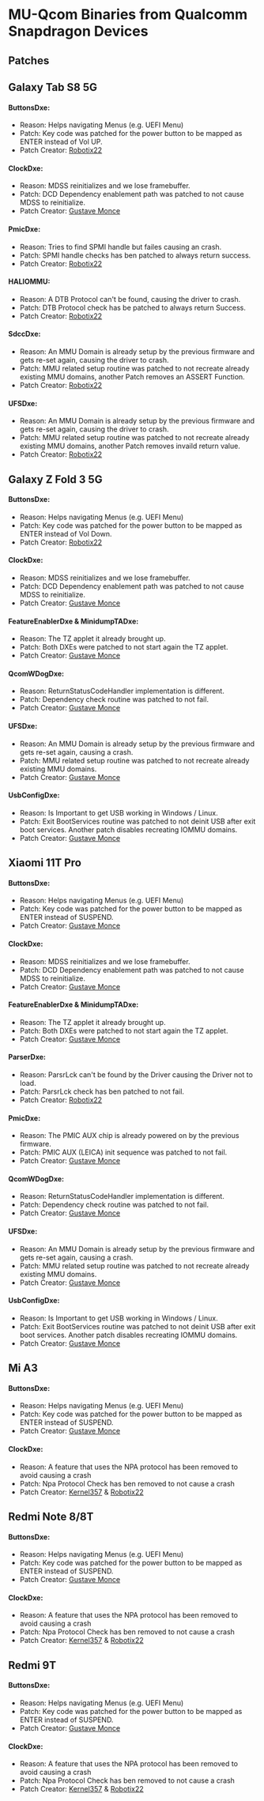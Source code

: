 # MU-Qcom Binaries from Qualcomm Snapdragon Devices

## Patches

## Galaxy Tab S8 5G

#### ButtonsDxe:
- Reason: Helps navigating Menus (e.g. UEFI Menu)
- Patch: Key code was patched for the power button to be mapped as ENTER instead of Vol UP.
- Patch Creator: [Robotix22](https://github.com/Robotix22)

#### ClockDxe:

- Reason: MDSS reinitializes and we lose framebuffer.
- Patch: DCD Dependency enablement path was patched to not cause MDSS to reinitialize.
- Patch Creator: [Gustave Monce](https://github.com/gus33000)

#### PmicDxe:

- Reason: Tries to find SPMI handle but failes causing an crash.
- Patch: SPMI handle checks has ben patched to always return success.
- Patch Creator: [Robotix22](https://github.com/Robotix22)

#### HALIOMMU:

- Reason: A DTB Protocol can't be found, causing the driver to crash.
- Patch: DTB Protocol check has be patched to always return Success.
- Patch Creator: [Robotix22](https://github.com/Robotix22)

#### SdccDxe:

- Reason: An MMU Domain is already setup by the previous firmware and gets re-set again, causing the driver to crash.
- Patch: MMU related setup routine was patched to not recreate already existing MMU domains, another Patch removes an ASSERT Function.
- Patch Creator: [Robotix22](https://github.com/Robotix22)

#### UFSDxe:

- Reason: An MMU Domain is already setup by the previous firmware and gets re-set again, causing the driver to crash.
- Patch: MMU related setup routine was patched to not recreate already existing MMU domains, another Patch removes invaild return value.
- Patch Creator: [Robotix22](https://github.com/Robotix22)

## Galaxy Z Fold 3 5G

#### ButtonsDxe:
- Reason: Helps navigating Menus (e.g. UEFI Menu)
- Patch: Key code was patched for the power button to be mapped as ENTER instead of Vol Down.
- Patch Creator: [Robotix22](https://github.com/Robotix22)

#### ClockDxe:

- Reason: MDSS reinitializes and we lose framebuffer.
- Patch: DCD Dependency enablement path was patched to not cause MDSS to reinitialize.
- Patch Creator: [Gustave Monce](https://github.com/gus33000)

#### FeatureEnablerDxe & MinidumpTADxe:

- Reason: The TZ applet it already brought up.
- Patch: Both DXEs were patched to not start again the TZ applet.
- Patch Creator: [Gustave Monce](https://github.com/gus33000)

#### QcomWDogDxe:

- Reason: ReturnStatusCodeHandler implementation is different.
- Patch: Dependency check routine was patched to not fail.
- Patch Creator: [Gustave Monce](https://github.com/gus33000)

#### UFSDxe:

- Reason: An MMU Domain is already setup by the previous firmware and gets re-set again, causing a crash.
- Patch: MMU related setup routine was patched to not recreate already existing MMU domains.
- Patch Creator: [Gustave Monce](https://github.com/gus33000)

#### UsbConfigDxe:

- Reason: Is Important to get USB working in Windows / Linux.
- Patch: Exit BootServices routine was patched to not deinit USB after exit boot services. Another patch disables recreating IOMMU domains.
- Patch Creator: [Gustave Monce](https://github.com/gus33000)

## Xiaomi 11T Pro

#### ButtonsDxe:

- Reason: Helps navigating Menus (e.g. UEFI Menu)
- Patch: Key code was patched for the power button to be mapped as ENTER instead of SUSPEND.
- Patch Creator: [Gustave Monce](https://github.com/gus33000)

#### ClockDxe:

- Reason: MDSS reinitializes and we lose framebuffer.
- Patch: DCD Dependency enablement path was patched to not cause MDSS to reinitialize.
- Patch Creator: [Gustave Monce](https://github.com/gus33000)

#### FeatureEnablerDxe & MinidumpTADxe:

- Reason: The TZ applet it already brought up.
- Patch: Both DXEs were patched to not start again the TZ applet.
- Patch Creator: [Gustave Monce](https://github.com/gus33000)

#### ParserDxe:

- Reason: ParsrLck can't be found by the Driver causing the Driver not to load.
- Patch: ParsrLck check has ben patched to not fail.
- Patch Creator: [Robotix22](https://github.com/Robotix22)

#### PmicDxe:

- Reason: The PMIC AUX chip is already powered on by the previous firmware.
- Patch: PMIC AUX (LEICA) init sequence was patched to not fail.
- Patch Creator: [Gustave Monce](https://github.com/gus33000)

#### QcomWDogDxe:

- Reason: ReturnStatusCodeHandler implementation is different.
- Patch: Dependency check routine was patched to not fail.
- Patch Creator: [Gustave Monce](https://github.com/gus33000)

#### UFSDxe:

- Reason: An MMU Domain is already setup by the previous firmware and gets re-set again, causing a crash.
- Patch: MMU related setup routine was patched to not recreate already existing MMU domains.
- Patch Creator: [Gustave Monce](https://github.com/gus33000)

#### UsbConfigDxe:

- Reason: Is Important to get USB working in Windows / Linux.
- Patch: Exit BootServices routine was patched to not deinit USB after exit boot services. Another patch disables recreating IOMMU domains.
- Patch Creator: [Gustave Monce](https://github.com/gus33000)

## Mi A3

#### ButtonsDxe:

- Reason: Helps navigating Menus (e.g. UEFI Menu)
- Patch: Key code was patched for the power button to be mapped as ENTER instead of SUSPEND.
- Patch Creator: [Gustave Monce](https://github.com/gus33000)

#### ClockDxe:

- Reason: A feature that uses the NPA protocol has been removed to avoid causing a crash
- Patch: Npa Protocol Check has ben removed to not cause a crash
- Patch Creator: [Kernel357](https://github.com/Kernel357) & [Robotix22](https://github.com/Robotix22)

## Redmi Note 8/8T

#### ButtonsDxe:

- Reason: Helps navigating Menus (e.g. UEFI Menu)
- Patch: Key code was patched for the power button to be mapped as ENTER instead of SUSPEND.
- Patch Creator: [Gustave Monce](https://github.com/gus33000)

#### ClockDxe:

- Reason: A feature that uses the NPA protocol has been removed to avoid causing a crash
- Patch: Npa Protocol Check has ben removed to not cause a crash
- Patch Creator: [Kernel357](https://github.com/Kernel357) & [Robotix22](https://github.com/Robotix22)

## Redmi 9T

#### ButtonsDxe:

- Reason: Helps navigating Menus (e.g. UEFI Menu)
- Patch: Key code was patched for the power button to be mapped as ENTER instead of SUSPEND.
- Patch Creator: [Gustave Monce](https://github.com/gus33000)

#### ClockDxe:

- Reason: A feature that uses the NPA protocol has been removed to avoid causing a crash
- Patch: Npa Protocol Check has ben removed to not cause a crash
- Patch Creator: [Kernel357](https://github.com/Kernel357) & [Robotix22](https://github.com/Robotix22)
